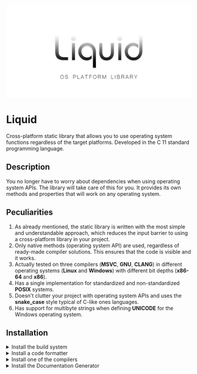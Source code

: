 <picture>
  <source media="(prefers-color-scheme: dark)" srcset="https://github.com/cwhitelytning/liquid/blob/main/img/1a619fdd-f5b9-44b8-869c-a0ff047b8974.png">
  <source media="(prefers-color-scheme: light)" srcset="https://github.com/cwhitelytning/liquid/blob/main/img/69f499c1-f922-4911-800d-60910128a0d3.png">
  <img alt="Shows an illustrated banner in light mode in the dark mode." src="https://github.com/cwhitelytning/liquid/blob/main/img/69f499c1-f922-4911-800d-60910128a0d3.png">
</picture>

# Liquid

Cross-platform static library that allows you to use operating system functions regardless of the target
platforms. Developed in the C 11 standard programming language.

## Description

You no longer have to worry about dependencies when using operating system APIs. The library will take care of
this for you. It provides its own methods and properties that will work on any operating system.

## Peculiarities

1. As already mentioned, the static library is written with the most simple and understandable approach, which reduces
   the input
   barrier to using a cross-platform library in your project.
2. Only native methods (operating system API) are used, regardless of ready-made compiler solutions. This
   ensures that the code is visible and it works.
3. Actually tested on three compilers (**MSVC**, **GNU**, **CLANG**) in different operating systems (**Linux**
   and **Windows**) with different bit depths (**x86-64** and **x86**).
4. Has a single implementation for standardized and non-standardized **POSIX** systems.
5. Doesn't clutter your project with operating system APIs and uses the **snake_case** style typical of C-like ones
   languages.
6. Has support for multibyte strings when defining **UNICODE** for the Windows operating system.

## Installation

<details>
   <summary>Install the build system</summary>

### Windows

   ```bash
   scoop install cmake
   ```

   ```bash
   scoop install ninja
   ```

### Debian

   ```bash
   sudo apt install cmake
   ```

   ```bash
   sudo apt install ninja-build
   ```

### macOS

   ```bash
   brew install cmake
   ```

   ```bash
   brew install ninja
   ```

</details>

<details>
   <summary>Install a code formatter</summary>

### Windows

`scoop` does not have a separate `clang-format` package, but it is included with `llvm` when installed.

### Debian

   ```bash
   sudo apt install clang-format
   ```

### macOS

   ```bash
   brew install clang-format
   ```

</details>

<details>
   <summary>Install one of the compilers</summary>

### Windows

   ```bash
   scoop install gcc
   ```

**or**

   ```bash
   scoop install llvm
   ```

**or** please download [Microsoft Visual Studio](https://visualstudio.microsoft.com/) from official repository.

### Debian

   ```bash
   sudo apt install gcc
   ```

**or**

   ```bash
   sudo apt install clang
   ```

### macOS

Execute the
below [script](https://gist.github.com/diogorusso/47756a7a474f7236332d11eabe9ac5ae#file-1-1-install-xcode-commnadline-sh)
to install `xcode` developer tools from the command line.

```bash
# who are you?
whoami
# check if Xcode package is installed
# if installed it will display : /Applications/Xcode.app/Contents/Developer
xcode-select -p
# install Xcode command line form terminal
xcode-select --install
# verify successfull installation
xcode-select -p
# verify if GCC is installed
gcc --version
```

</details>

<details>
   <summary>Install the Documentation Generator</summary>

### Windows

   ```bash
   scoop install doxygen
   ```

   ```bash
   scoop install graphviz
   ```

### Debian

   ```bash
   sudo apt install doxygen
   ```

   ```bash
   sudo apt install graphviz
   ```

### macOS

   ```bash
   brew install doxygen
   ```

   ```bash
   brew install graphviz
   ```

</details>